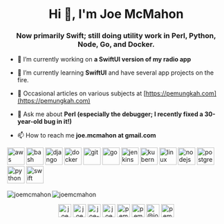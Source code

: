 <h1 align="center">Hi 👋, I'm Joe McMahon</h1>
<h3 align="center">Now primarily Swift; still doing utility work in Perl, Python, Node, Go, and Docker. </h3>

- 🔭 I’m currently working on **a SwiftUI version of my radio app**

- 🌱 I’m currently learning **SwiftUI** and have several app projects on the fire.

- 📝 Occasional articles on various subjects at [https://pemungkah.com](https://pemungkah.com)

- 💬 Ask me about **Perl (especially the debugger; I recently fixed a 30-year-old bug in it!)**

- 📫 How to reach me **joe.mcmahon at gmail.com**

<p align="left"><img src="https://devicons.github.io/devicon/devicon.git/icons/amazonwebservices/amazonwebservices-original-wordmark.svg" alt="aws" width="40" height="40"/> <img src="https://www.vectorlogo.zone/logos/gnu_bash/gnu_bash-icon.svg" alt="bash" width="40" height="40"/> <img src="https://devicons.github.io/devicon/devicon.git/icons/django/django-original.svg" alt="django" width="40" height="40"/> <img src="https://devicons.github.io/devicon/devicon.git/icons/docker/docker-original-wordmark.svg" alt="docker" width="40" height="40"/> <img src="https://www.vectorlogo.zone/logos/git-scm/git-scm-icon.svg" alt="git" width="40" height="40"/> <img src="https://devicons.github.io/devicon/devicon.git/icons/go/go-original.svg" alt="go" width="40" height="40"/> <img src="https://www.vectorlogo.zone/logos/jenkins/jenkins-icon.svg" alt="jenkins" width="40" height="40"/> <img src="https://www.vectorlogo.zone/logos/kubernetes/kubernetes-icon.svg" alt="kubernetes" width="40" height="40"/> <img src="https://devicons.github.io/devicon/devicon.git/icons/linux/linux-original.svg" alt="linux" width="40" height="40"/> <img src="https://devicons.github.io/devicon/devicon.git/icons/nodejs/nodejs-original-wordmark.svg" alt="nodejs" width="40" height="40"/> <img src="https://devicons.github.io/devicon/devicon.git/icons/postgresql/postgresql-original-wordmark.svg" alt="postgresql" width="40" height="40"/> <img src="https://devicons.github.io/devicon/devicon.git/icons/python/python-original.svg" alt="python" width="40" height="40"/> <img src="https://devicons.github.io/devicon/devicon.git/icons/swift/swift-original-wordmark.svg" alt="swift" width="40" height="40"/></p><img align="left" src="https://github-readme-stats.vercel.app/api/top-langs/?username=joemcmahon&layout=compact&hide=html" alt="joemcmahon" />

<img align="center" src="https://github-readme-stats.vercel.app/api?username=joemcmahon&show_icons=true" alt="joemcmahon" />

<p align="center">
<a href="https://dev.to/joemcmahon" target="blank"><img align="center" src="https://cdn.jsdelivr.net/npm/simple-icons@3.0.1/icons/dev-dot-to.svg" alt="joemcmahon" height="30" width="30" /></a>
<a href="https://twitter.com/joemcmahon" target="blank"><img align="center" src="https://cdn.jsdelivr.net/npm/simple-icons@3.0.1/icons/twitter.svg" alt="joemcmahon" height="30" width="30" /></a>
<a href="https://linkedin.com/in/joe-mcmahon-0891a" target="blank"><img align="center" src="https://cdn.jsdelivr.net/npm/simple-icons@3.0.1/icons/linkedin.svg" alt="joe-mcmahon-0891a" height="30" width="30" /></a>
<a href="https://stackoverflow.com/users/joemcmahon" target="blank"><img align="center" src="https://cdn.jsdelivr.net/npm/simple-icons@3.0.1/icons/stackoverflow.svg" alt="joemcmahon" height="30" width="30" /></a>
<a href="https://fb.com/pemungkah" target="blank"><img align="center" src="https://cdn.jsdelivr.net/npm/simple-icons@3.0.1/icons/facebook.svg" alt="pemungkah" height="30" width="30" /></a>
<a href="https://instagram.com/pemungkah" target="blank"><img align="center" src="https://cdn.jsdelivr.net/npm/simple-icons@3.0.1/icons/instagram.svg" alt="pemungkah" height="30" width="30" /></a>
<a href="https://medium.com/@joe.mcmahon_71078" target="blank"><img align="center" src="https://cdn.jsdelivr.net/npm/simple-icons@3.0.1/icons/medium.svg" alt="@joe.mcmahon_71078" height="30" width="30" /></a>
<a href="https://www.youtube.com/c/pemungkah" target="blank"><img align="center" src="https://cdn.jsdelivr.net/npm/simple-icons@3.0.1/icons/youtube.svg" alt="pemungkah" height="30" width="30" /></a>
</p>
